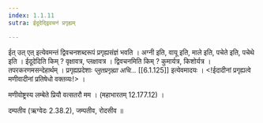 ```yaml
---
index: 1.1.11
sutra: ईदूदेद्द्विवचनं प्रगृह्यम्

---
```

ईत् उत् एत् इत्येवमन्तं द्विवचनशब्दरूपं प्रगृह्यसंज्ञं भवति । अग्नी इति, वायू इति, माले इति, पचेते इति, पचेथे इति । ईदूदेदिति किम् ? वृक्षावत्र, प्लक्षावत्र । द्विवचनमिति किम् ? कुमार्यत्र, किशोर्यत्र । तपरकरणमसन्देहार्थम् । प्रगृह्यप्रदेशाः _प्लुतप्रगृह्या अचि..._ [[6.1.125]] इत्येवमादयः । <!ईदादीनां प्रगृह्यत्वे मणीवादीनां प्रतिषेधो वक्तव्यः!> । 

मणीवोष्ट्रस्य लम्बेते प्रियौ वत्सतरौ मम । (महाभारतम् 12.177.12) । 

दम्पतीव (ऋग्वेदः 2.38.2), जम्पतीव, रोदसीव ॥



